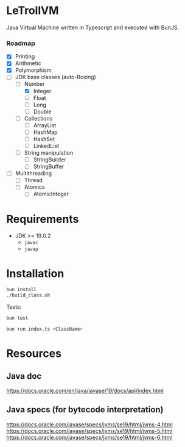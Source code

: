 # LeTrollVM

Java Virtual Machine written in Typescript and executed with BunJS.

### Roadmap

- [x] Printing
- [x] Arithmetic
- [x] Polymorphism
- [ ] JDK base classes (auto-Boxing)
  - [ ] Number
    - [x] Integer
    - [ ] Float
    - [ ] Long
    - [ ] Double
  - [ ] Collections
    - [ ] ArrayList
    - [ ] HashMap
    - [ ] HashSet
    - [ ] LinkedList
  - [ ] String manipulation
    - [ ] StringBuilder
    - [ ] StringBuffer
- [ ] Multithreading
  - [ ] Thread
  - [ ] Atomics
    - [ ] AtomicInteger

# Requirements

- JDK >= 19.0.2
  - `javac`
  - `javap`

# Installation

```bash
bun install
./build_class.sh
```

Tests:

```bash
bun test
```

```bash
bun run index.ts <ClassName>
```

# Resources

## Java doc

https://docs.oracle.com/en/java/javase/19/docs/api/index.html

## Java specs (for bytecode interpretation)

https://docs.oracle.com/javase/specs/jvms/se19/html/jvms-4.html
https://docs.oracle.com/javase/specs/jvms/se19/html/jvms-5.html
https://docs.oracle.com/javase/specs/jvms/se19/html/jvms-6.html